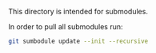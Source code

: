 This directory is intended for submodules.

In order to pull all submodules run:

``` sh
git sumbodule update --init --recursive
```
